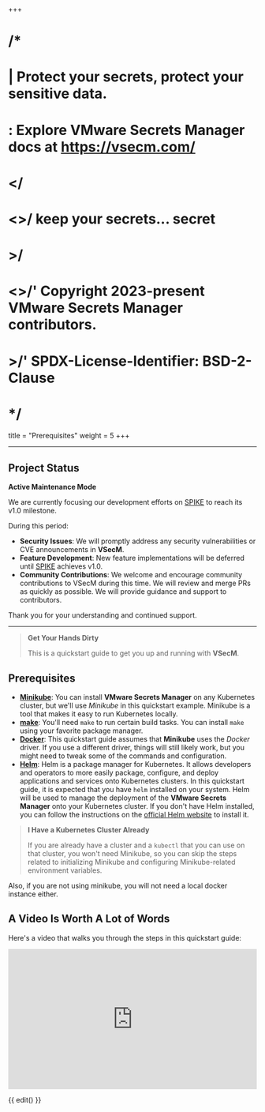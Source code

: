 +++
# /*
# |    Protect your secrets, protect your sensitive data.
# :    Explore VMware Secrets Manager docs at https://vsecm.com/
# </
# <>/  keep your secrets... secret
# >/
# <>/' Copyright 2023-present VMware Secrets Manager contributors.
# >/'  SPDX-License-Identifier: BSD-2-Clause
# */

title = "Prerequisites"
weight = 5
+++

----

## Project Status

**Active Maintenance Mode**

We are currently focusing our development efforts on
[SPIKE](https://github.com/spiffe/spike) to reach its v1.0 milestone.

During this period:

- **Security Issues**: We will promptly address any security vulnerabilities or
  CVE announcements in **VSecM**.
- **Feature Development**: New feature implementations will be deferred until
  [SPIKE](https://github.com/spiffe/spike) achieves v1.0.
- **Community Contributions**: We welcome and encourage community contributions
  to VSecM during this time. We will review and merge PRs as quickly as possible.
  We will provide guidance and support to contributors.

Thank you for your understanding and continued support.

----

> **Get Your Hands Dirty**
>
> This is a quickstart guide to get you up and running with **VSecM**.

## Prerequisites

* [**Minikube**][minikube]: You can install **VMware Secrets Manager** on any
  Kubernetes cluster, but we'll use *Minikube* in this quickstart example.
  Minikube is a tool that makes it easy to run Kubernetes locally.
* [**make**][make]: You'll need `make` to run certain build tasks. You can
  install `make` using your favorite package manager.
* [**Docker**][docker]: This quickstart guide assumes that **Minikube** uses
  the *Docker* driver. If you use a different driver, things will still likely
  work, but you might need to tweak some of the commands and configuration.
* [**Helm**][helm]: Helm is a package manager for Kubernetes. It allows developers 
  and operators to more easily package, configure, and deploy applications and 
  services onto Kubernetes clusters. In this quickstart guide, it is expected 
  that you have `helm` installed on your system. Helm will be used to manage 
  the deployment of the **VMware Secrets Manager** onto your Kubernetes cluster. 
  If you don't have Helm installed, you can follow the instructions on the 
  [official Helm website](https://helm.sh) to install it.

> **I Have a Kubernetes Cluster Already**
>
> If you are already have a cluster and a `kubectl` that you can use on that
> cluster, you won't need Minikube, so you can skip the steps related to
> initializing Minikube and configuring Minikube-related environment variables.

Also, if you are not using minikube, you will not need a local docker instance either.

[minikube]: https://minikube.sigs.k8s.io/docs/ "Minikube"
[make]: https://www.gnu.org/software/make/ "GNU Make"
[docker]: https://www.docker.com "Docker"
[helm]: https://helm.sh "Helm"

## A Video Is Worth A Lot of Words

Here's a video that walks you through the steps in this quickstart guide:

<div style="padding:56.25% 0 0 0;position:relative;"><iframe
src="https://player.vimeo.com/video/849328819?h=46caa595f7&amp;badge=0&amp;autopause=0&amp;player_id=0&amp;app_id=58479"
frameborder="0" allow="autoplay; fullscreen; picture-in-picture" allowfullscreen
style="position:absolute;top:0;left:0;width:100%;height:100%;"
title="VMware Secrets Manager (for Cloud-Native Apps) Quickstart"></iframe></div>
<script src="https://player.vimeo.com/api/player.js"></script>

{{ edit() }}
